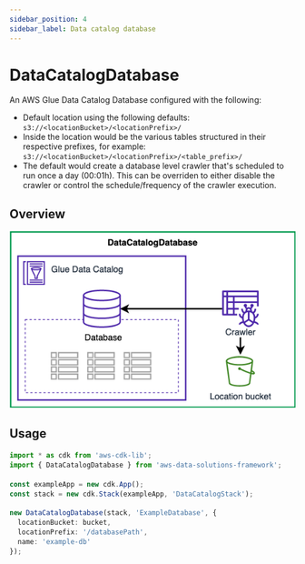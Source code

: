 ```yaml
---
sidebar_position: 4
sidebar_label: Data catalog database
---
```


# DataCatalogDatabase

An AWS Glue Data Catalog Database configured with the following:
- Default location using the following defaults: `s3://<locationBucket>/<locationPrefix>/`
- Inside the location would be the various tables structured in their respective prefixes, for example: `s3://<locationBucket>/<locationPrefix>/<table_prefix>/`
- The default would create a database level crawler that's scheduled to run once a day (00:01h). This can be overriden to either disable the crawler or control the schedule/frequency of the crawler execution.

## Overview

![Data Catalog Database](../../../static/img/adsf-data-catalog.png)

## Usage

```typescript
import * as cdk from 'aws-cdk-lib';
import { DataCatalogDatabase } from 'aws-data-solutions-framework';

const exampleApp = new cdk.App();
const stack = new cdk.Stack(exampleApp, 'DataCatalogStack');

new DataCatalogDatabase(stack, 'ExampleDatabase', {
  locationBucket: bucket,
  locationPrefix: '/databasePath',
  name: 'example-db'
});
```